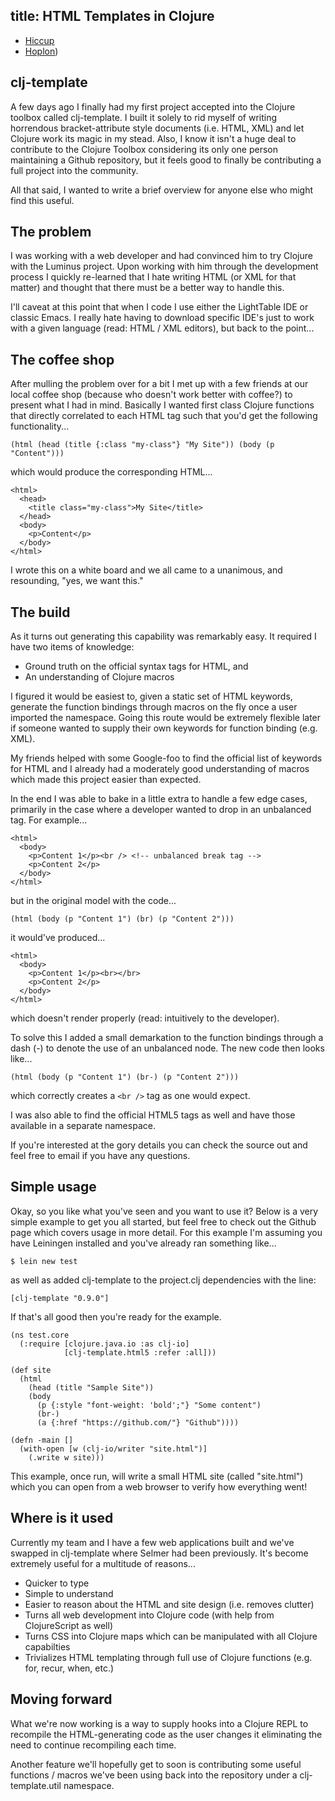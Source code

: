 title:  HTML Templates in Clojure
--- 

* [Hiccup](https://github.com/weavejester/hiccup) 
* [Hoplon](https://github.com/tailrecursion/hoplon))

## clj-template

A few days ago I finally had my first project accepted into the Clojure toolbox called clj-template. I built it solely to rid myself of writing horrendous bracket-attribute style documents (i.e. HTML, XML) and let Clojure work its magic in my stead. Also, I know it isn't a huge deal to contribute to the Clojure Toolbox considering its only one person maintaining a Github repository, but it feels good to finally be contributing a full project into the community.

All that said, I wanted to write a brief overview for anyone else who might find this useful.

## The problem
I was working with a web developer and had convinced him to try Clojure with the Luminus project. Upon working with him through the development process I quickly re-learned that I hate writing HTML (or XML for that matter) and thought that there must be a better way to handle this.

I'll caveat at this point that when I code I use either the LightTable IDE or classic Emacs. I really hate having to download specific IDE's just to work with a given language (read: HTML / XML editors), but back to the point...

## The coffee shop
After mulling the problem over for a bit I met up with a few friends at our local coffee shop (because who doesn't work better with coffee?) to present what I had in mind. Basically I wanted first class Clojure functions that directly correlated to each HTML tag such that you'd get the following functionality...

```
(html (head (title {:class "my-class"} "My Site")) (body (p "Content")))
```

which would produce the corresponding HTML...

```
<html>  
  <head>
    <title class="my-class">My Site</title>
  </head>
  <body>
    <p>Content</p>
  </body>
</html>  
```

I wrote this on a white board and we all came to a unanimous, and resounding, "yes, we want this."

## The build
As it turns out generating this capability was remarkably easy. It required I have two items of knowledge:

* Ground truth on the official syntax tags for HTML, and
 * An understanding of Clojure macros

I figured it would be easiest to, given a static set of HTML keywords, generate the function bindings through macros on the fly once a user imported the namespace. Going this route would be extremely flexible later if someone wanted to supply their own keywords for function binding (e.g. XML).

My friends helped with some Google-foo to find the official list of keywords for HTML and I already had a moderately good understanding of macros which made this project easier than expected.

In the end I was able to bake in a little extra to handle a few edge cases, primarily in the case where a developer wanted to drop in an unbalanced tag. For example...

```
<html>  
  <body>
    <p>Content 1</p><br /> <!-- unbalanced break tag -->
    <p>Content 2</p>
  </body>
</html>  
```

but in the original model with the code...

```
(html (body (p "Content 1") (br) (p "Content 2")))
```

it would've produced...

```
<html>  
  <body>
    <p>Content 1</p><br></br>
    <p>Content 2</p>
  </body>
</html>
```
  
which doesn't render properly (read: intuitively to the developer).

To solve this I added a small demarkation to the function bindings through a dash (-) to denote the use of an unbalanced node. The new code then looks like...

```
(html (body (p "Content 1") (br-) (p "Content 2")))
```

which correctly creates a `<br />` tag as one would expect.

I was also able to find the official HTML5 tags as well and have those available in a separate namespace.

If you're interested at the gory details you can check the source out and feel free to email if you have any questions.

## Simple usage
Okay, so you like what you've seen and you want to use it? Below is a very simple example to get you all started, but feel free to check out the Github page which covers usage in more detail. For this example I'm assuming you have Leiningen installed and you've already ran something like...

```
$ lein new test
```

as well as added clj-template to the project.clj dependencies with the line:

```
[clj-template "0.9.0"]
```

If that's all good then you're ready for the example.

```
(ns test.core
  (:require [clojure.java.io :as clj-io]
            [clj-template.html5 :refer :all]))

(def site
  (html
    (head (title "Sample Site"))
    (body
      (p {:style "font-weight: 'bold';"} "Some content")
      (br-)
      (a {:href "https://github.com/"} "Github"))))

(defn -main []
  (with-open [w (clj-io/writer "site.html")]
    (.write w site)))
```

This example, once run, will write a small HTML site (called "site.html") which you can open from a web browser to verify how everything went!

## Where is it used
Currently my team and I have a few web applications built and we've swapped in clj-template where Selmer had been previously. It's become extremely useful for a multitude of reasons...

* Quicker to type
* Simple to understand
* Easier to reason about the HTML and site design (i.e. removes clutter)
* Turns all web development into Clojure code (with help from ClojureScript as well)
* Turns CSS into Clojure maps which can be manipulated with all Clojure capabilties
* Trivializes HTML templating through full use of Clojure functions (e.g. for, recur, when, etc.)

## Moving forward
What we're now working is a way to supply hooks into a Clojure REPL to recompile the HTML-generating code as the user changes it eliminating the need to continue recompiling each time.

Another feature we'll hopefully get to soon is contributing some useful functions / macros we've been using back into the repository under a clj-template.util namespace.
